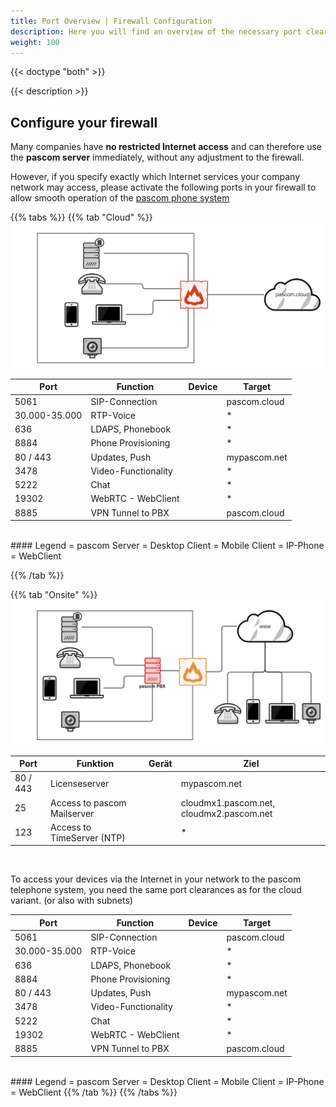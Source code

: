 ```yaml
---
title: Port Overview | Firewall Configuration
description: Here you will find an overview of the necessary port clearances in your firewall.
weight: 100
---
```

{{< doctype "both"  >}}

{{< description >}}


## Configure your firewall

Many companies have **no restricted Internet access** and can therefore use the **pascom server** immediately, without any adjustment to the firewall.

However, if you specify exactly which Internet services your company network may access, please activate the following ports in your firewall to allow smooth operation of the [pascom phone system](https://www.pascom.net/en/business-phone-system/ "pascom VoIP telephone system")



{{% tabs %}}
{{% tab "Cloud" %}}
![Port Overview Cloud](port_overview_cloud.png)


| Port | Function | Device | Target |
| ---- | ---- | ------------ |-----|
|5061|SIP-Connection|<i class="fas fa-desktop"></i>  <i class="fas fa-phone"></i>  <i class="fas fa-mobile-alt"></i>|pascom.cloud|
|30.000-35.000|RTP-Voice|<i class="fas fa-desktop"></i>  <i class="fas fa-phone"></i>  <i class="fas fa-mobile-alt"></i>|*|
|636|LDAPS, Phonebook| <i class="fas fa-phone"></i> |*|
|8884|Phone Provisioning| <i class="fas fa-phone"></i> |*|
|80 / 443|Updates, Push| <i class="fas fa-desktop">  <i class="fas fa-mobile-alt"></i></i> |mypascom.net|
|3478|Video-Functionality| <i class="fas fa-desktop">  <i class="fas fa-mobile-alt"></i></i> |*|
|5222|Chat| <i class="fas fa-desktop">  <i class="fas fa-mobile-alt"></i></i> |*|
|19302|WebRTC - WebClient| <i class="fas fa-video"></i> |*|
|8885|VPN Tunnel to PBX| <i class="fas fa-server"></i> |pascom.cloud|

<br/>
#### Legend
<i class="fas fa-server"></i>  =  pascom Server  
<i class="fas fa-desktop"></i>  =  Desktop Client  
<i class="fas fa-mobile-alt"></i>  = Mobile Client  
<i class="fas fa-phone"></i>  =  IP-Phone  
<i class="fas fa-video"></i>  =  WebClient


{{% /tab %}}

{{% tab "Onsite" %}}
![Port Overview Onsite](port_overview_onsite.png)


| Port | Funktion | Gerät | Ziel|
| ---- | ---- | ------------ |-----|
|80 / 443|Licenseserver|<i class="fas fa-server"></i> |mypascom.net|
|25|Access to pascom Mailserver|<i class="fas fa-server"></i> |cloudmx1.pascom.net, cloudmx2.pascom.net|
|123|Access to TimeServer (NTP)| <i class="fas fa-server"></i> |*|


<br />

To access your devices via the Internet in your network to the pascom telephone system, you need the same port clearances as for the cloud variant. (or also with subnets)


| Port | Function | Device | Target |
| ---- | ---- | ------------ |-----|
|5061|SIP-Connection|<i class="fas fa-desktop"></i>  <i class="fas fa-phone"></i>  <i class="fas fa-mobile-alt"></i>|pascom.cloud|
|30.000-35.000|RTP-Voice|<i class="fas fa-desktop"></i>  <i class="fas fa-phone"></i>  <i class="fas fa-mobile-alt"></i>|*|
|636|LDAPS, Phonebook| <i class="fas fa-phone"></i> |*|
|8884|Phone Provisioning| <i class="fas fa-phone"></i> |*|
|80 / 443|Updates, Push| <i class="fas fa-desktop">  <i class="fas fa-mobile-alt"></i></i> |mypascom.net|
|3478|Video-Functionality| <i class="fas fa-desktop">  <i class="fas fa-mobile-alt"></i></i> |*|
|5222|Chat| <i class="fas fa-desktop">  <i class="fas fa-mobile-alt"></i></i> |*|
|19302|WebRTC - WebClient| <i class="fas fa-video"></i> |*|
|8885|VPN Tunnel to PBX| <i class="fas fa-server"></i> |pascom.cloud|

<br/>
#### Legend
<i class="fas fa-server"></i>  =  pascom Server  
<i class="fas fa-desktop"></i>  =  Desktop Client  
<i class="fas fa-mobile-alt"></i>  = Mobile Client  
<i class="fas fa-phone"></i>  =  IP-Phone  
<i class="fas fa-video"></i>  =  WebClient
{{% /tab %}}
{{% /tabs %}}

